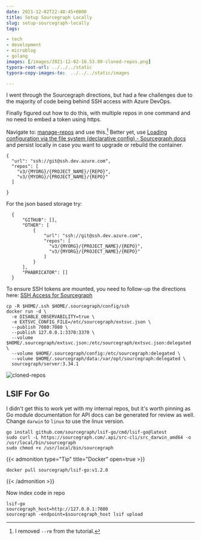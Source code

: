 ```yaml
---
date: 2021-12-02T22:48:45+0000
title: Setup Sourcegraph Locally
slug: setup-sourcegraph-locally
tags:

- tech
- development
- microblog
- golang
images: [/images/2021-12-02-16.53.00-cloned-repos.png]
typora-root-url: ../../../static
typora-copy-images-to:  ../../../static/images

---
```


I went through the Sourcegraph directions, but had a few challenges due to the majority of code being behind SSH access with Azure DevOps.

Finally figured out how to do this, with multiple repos in one command and no need to embed a token using https.

Navigate to: [manage-repos](http://localhost:7080/site-admin/repositories) and use this.[^changes]
Better yet, use [Loading configuration via the file system (declarative config) - Sourcegraph docs](https://docs.sourcegraph.com/admin/config/advanced_config_file) and persist locally in case you want to upgrade or rebuild the container.

    {
      "url": "ssh://git@ssh.dev.azure.com",
      "repos": [
        "v3/{MYORG}/{PROJECT_NAME}/{REPO}",
        "v3/{MYORG}/{PROJECT_NAME}/{REPO}"
      ]

    }

For the json based storage try:

      {
          "GITHUB": [],
          "OTHER": [
              {
                  "url": "ssh://git@ssh.dev.azure.com",
                  "repos": [
                    "v3/{MYORG}/{PROJECT_NAME}/{REPO}",
                    "v3/{MYORG}/{PROJECT_NAME}/{REPO}"
                  ]
              }
          ],
          "PHABRICATOR": []
      }

To ensure SSH tokens are mounted, you need to follow-up the directions here: [SSH Access for Sourcegraph](https://docs.sourcegraph.com/admin/install/docker/operations#ssh-authentication-config-keys-known-hosts)

    cp -R $HOME/.ssh $HOME/.sourcegraph/config/ssh
    docker run -d \
      -e DISABLE_OBSERVABILITY=true \
      -e EXTSVC_CONFIG_FILE=/etc/sourcegraph/extsvc.json \
      --publish 7080:7080 \
      --publish 127.0.0.1:3370:3370 \
      --volume $HOME/.sourcegraph/extsvc.json:/etc/sourcegraph/extsvc.json:delegated \
      --volume $HOME/.sourcegraph/config:/etc/sourcegraph:delegated \
      --volume $HOME/.sourcegraph/data:/var/opt/sourcegraph:delegated \
      sourcegraph/server:3.34.1

![cloned-repos](/images/2021-12-02-16.53.00-cloned-repos.png "cloned repos")

## LSIF For Go

I didn't get this to work yet with my internal repos, but it's worth pinning as Go module documentation for API docs can be generated for review as well.
Change `darwin` to `linux` to use the linux version.

    go install github.com/sourcegraph/lsif-go/cmd/lsif-go@latest
    sudo curl -L https://sourcegraph.com/.api/src-cli/src_darwin_amd64 -o /usr/local/bin/sourcegraph
    sudo chmod +x /usr/local/bin/sourcegraph

{{< admonition type="Tip" title="Docker" open=true >}}

    docker pull sourcegraph/lsif-go:v1.2.0

{{< /admonition >}}

Now index code in repo

    lsif-go
    sourcegraph_host=http://127.0.0.1:7080
    sourcegraph -endpoint=$sourcegraph_host lsif upload

[^changes]: I removed `--rm` from the tutorial.
